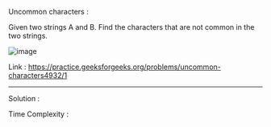 Uncommon characters :

Given two strings A and B. Find the characters that are not common in the two strings. 

![image](https://user-images.githubusercontent.com/23376002/160884698-297b7477-8b39-4334-89a3-77edb79eab88.png)

Link : https://practice.geeksforgeeks.org/problems/uncommon-characters4932/1


----------------------------------------------------------------------------------------------------------------------------------------------


Solution :

Time Complexity :




